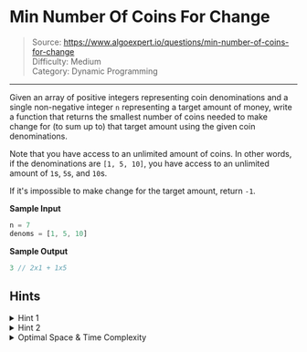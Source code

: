# Min Number Of Coins For Change
> Source: https://www.algoexpert.io/questions/min-number-of-coins-for-change  
> Difficulty: Medium  
> Category: Dynamic Programming
---

Given an array of positive integers representing coin denominations and a single 
non-negative integer `n` representing a target amount of money, write a function 
that returns the smallest number of coins needed to make change for (to sum up to) 
that target amount using the given coin denominations.

Note that you have access to an unlimited amount of coins. In other words, if the
denominations are `[1, 5, 10]`, you have access to an unlimited amount of `1`s, 
`5`s, and `10`s.

If it's impossible to make change for the target amount, return `-1`.

**Sample Input**
```ts
n = 7
denoms = [1, 5, 10]
```

**Sample Output**
```ts
3 // 2x1 + 1x5
```

## Hints

<details>
<summary>Hint 1</summary>
Try building an array of the minimum number of coins needed to make change for all amounts between 0 and n inclusive. Note that no coins are needed to make change for 0: in order to make change for 0, you do not need to use any coins.
</details>

<details>
<summary>Hint 2</summary>
Build up the array mentioned in Hint #1 one coin denomination at a time. In other words, find the minimum number of coins needed to make change for all amounts between 0 and n with only one denomination, then with two, etc., until you use all denominations.
</details>

<details>
<summary>Optimal Space &amp; Time Complexity</summary>
O(nd) time | O(n) space - where n is the target amount and d is the number of coin denominations
</details>
